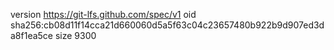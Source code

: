 version https://git-lfs.github.com/spec/v1
oid sha256:cb08d11f14cca21d660060d5a5f63c04c23657480b922b9d907ed3da8f1ea5ce
size 9300
